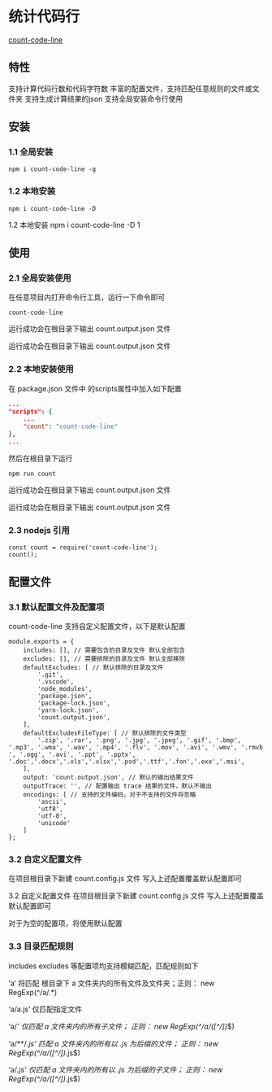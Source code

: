 # 统计代码行


<!--more-->

[count-code-line](https://github.com/theajack/count-code-line)

## 特性

支持计算代码行数和代码字符数
丰富的配置文件，支持匹配任意规则的文件或文件夹
支持生成计算结果的json
支持全局安装命令行使用

## 安装

### 1.1 全局安装

```
npm i count-code-line -g
```

### 1.2 本地安装

```
npm i count-code-line -D
```

1.2 本地安装
npm i count-code-line -D
1

## 使用

### 2.1 全局安装使用

在任意项目内打开命令行工具，运行一下命令即可

```shell
count-code-line
```


运行成功会在根目录下输出 count.output.json 文件

运行成功会在根目录下输出 count.output.json 文件

### 2.2 本地安装使用

在 package.json 文件中 的scripts属性中加入如下配置

```json
...
"scripts": {
    ...
    "count": "count-code-line"
},
...
```

然后在根目录下运行

```shell
npm run count
```


运行成功会在根目录下输出 count.output.json 文件

运行成功会在根目录下输出 count.output.json 文件

### 2.3 nodejs 引用

```
const count = require('count-code-line');
count();
```



## 配置文件

### 3.1 默认配置文件及配置项

count-code-line 支持自定义配置文件，以下是默认配置

```
module.exports = {
    includes: [], // 需要包含的目录及文件 默认全部包含
    excludes: [], // 需要排除的目录及文件 默认全部移除
    defaultExcludes: [ // 默认排除的目录及文件
        '.git',
        '.vscode',
        'node_modules',
        'package.json',
        'package-lock.json',
        'yarn-lock.json',
        'count.output.json',
    ],
    defaultExcludesFileType: [ // 默认排除的文件类型
        '.zip', '.rar', '.png', '.jpg', '.jpeg', '.gif', '.bmp', '.mp3', '.wma', '.wav', '.mp4', '.flv', '.mov', '.avi', '.wmv', '.rmvb ', '.ogg', '.avi', '.ppt', '.pptx', '.doc','.docx','.xls','.xlsx','.psd','.ttf','.fon','.exe','.msi',
    ],
    output: 'count.output.json', // 默认的输出结果文件
    outputTrace: '', // 配置输出 trace 结果的文件，默认不输出
    encodings: [ // 支持的文件编码，对于不支持的文件将忽略
        'ascii',
        'utf8',
        'utf-8',
        'unicode'
    ]
};
```

### 3.2 自定义配置文件

在项目根目录下新建 count.config.js 文件 写入上述配置覆盖默认配置即可

3.2 自定义配置文件
在项目根目录下新建 count.config.js 文件 写入上述配置覆盖默认配置即可

对于为空的配置项，将使用默认配置

### 3.3 目录匹配规则

includes excludes 等配置项均支持模糊匹配，匹配规则如下

‘a’ 将匹配 根目录下 a 文件夹内的所有文件及文件夹；正则： new RegExp(^/a/.*)

‘a/a.js’ 仅匹配指定文件

‘a/*’ 仅匹配 a 文件夹内的所有子文件； 正则： new RegExp(^/a/([^/])*$)

‘a/**/*.js’ 匹配 a 文件夹内的所有以 .js 为后缀的文件； 正则： new RegExp(^/a/([^/])*.js$)

‘a/*.js’ 仅匹配 a 文件夹内的所有以 .js 为后缀的子文件； 正则： new RegExp(^/a/([^/])*.js$)

